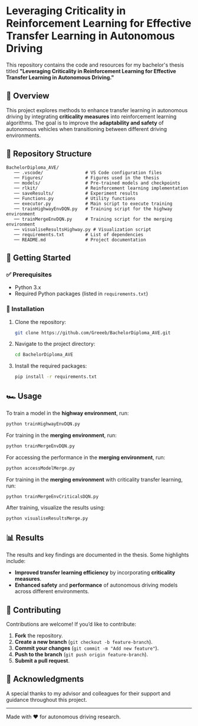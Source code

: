 # Leveraging Criticality in Reinforcement Learning for Effective Transfer Learning in Autonomous Driving

This repository contains the code and resources for my bachelor's thesis titled **"Leveraging Criticality in Reinforcement Learning for Effective Transfer Learning in Autonomous Driving."**

## 📌 Overview

This project explores methods to enhance transfer learning in autonomous driving by integrating **criticality measures** into reinforcement learning algorithms. The goal is to improve the **adaptability and safety** of autonomous vehicles when transitioning between different driving environments.

## 📁 Repository Structure

```
BachelorDiploma_AVE/
   ── .vscode/                # VS Code configuration files
   ── Figures/                # Figures used in the thesis
   ── models/                 # Pre-trained models and checkpoints
   ── rlkit/                  # Reinforcement learning implementation
   ── saveResults/            # Experiment results
   ── Functions.py            # Utility functions
   ── executor.py             # Main script to execute training
   ── trainHighwayEnvDQN.py   # Training script for the highway environment
   ── trainMergeEnvDQN.py     # Training script for the merging environment
   ── visualiseResultsHighway.py # Visualization script
   ── requirements.txt        # List of dependencies
   ── README.md               # Project documentation
```

## 🚀 Getting Started

### ✅ Prerequisites

- Python 3.x
- Required Python packages (listed in `requirements.txt`)

### 🔧 Installation

1. Clone the repository:
   ```bash
   git clone https://github.com/Greeeb/BachelorDiploma_AVE.git
   ```
2. Navigate to the project directory:
   ```bash
   cd BachelorDiploma_AVE
   ```
3. Install the required packages:
   ```bash
   pip install -r requirements.txt
   ```

## 🏎️ Usage

To train a model in the **highway environment**, run:
```bash
python trainHighwayEnvDQN.py
```

For training in the **merging environment**, run:
```bash
python trainMergeEnvDQN.py
```

For accessing the performance in the **merging environment**, run:
```bash
python accessModelMerge.py
```

For training in the **merging environment** with criticality transfer learning, run:
```bash
python trainMergeEnvCriticalsDQN.py
```

After training, visualize the results using:
```bash
python visualiseResultsMerge.py
```

## 📊 Results

The results and key findings are documented in the thesis. Some highlights include:

- **Improved transfer learning efficiency** by incorporating **criticality measures**.
- **Enhanced safety** and **performance** of autonomous driving models across different environments.

## 🤝 Contributing

Contributions are welcome! If you’d like to contribute:

1. **Fork** the repository.
2. **Create a new branch** (`git checkout -b feature-branch`).
3. **Commit your changes** (`git commit -m "Add new feature"`).
4. **Push to the branch** (`git push origin feature-branch`).
5. **Submit a pull request**.


## 🙌 Acknowledgments

A special thanks to my advisor and colleagues for their support and guidance throughout this project.

---

Made with ❤️ for autonomous driving research.
```
